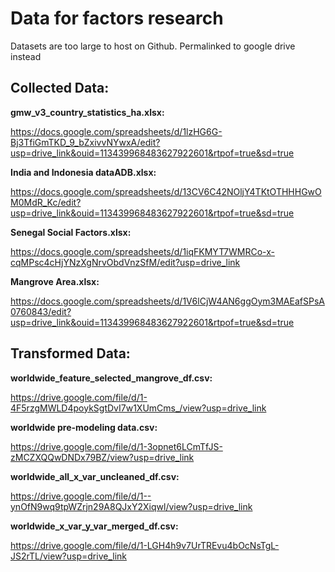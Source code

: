 # Data for factors research
Datasets are too large to host on Github. Permalinked to google drive instead

## Collected Data:
**gmw_v3_country_statistics_ha.xlsx:**

https://docs.google.com/spreadsheets/d/1lzHG6G-Bj3TfiGmTKD_9_bZxivvNYwxA/edit?usp=drive_link&ouid=113439968483627922601&rtpof=true&sd=true

**India and Indonesia dataADB.xlsx:**

https://docs.google.com/spreadsheets/d/13CV6C42NOljY4TKtOTHHHGwOM0MdR_Kc/edit?usp=drive_link&ouid=113439968483627922601&rtpof=true&sd=true

**Senegal Social Factors.xlsx:**

https://docs.google.com/spreadsheets/d/1iqFKMYT7WMRCo-x-cqMPsc4cHjYNzXgNrvObdVnzSfM/edit?usp=drive_link

**Mangrove Area.xlsx:**

https://docs.google.com/spreadsheets/d/1V6lCjW4AN6ggOym3MAEafSPsA0760843/edit?usp=drive_link&ouid=113439968483627922601&rtpof=true&sd=true

## Transformed Data:
**worldwide_feature_selected_mangrove_df.csv:**

https://drive.google.com/file/d/1-4F5rzgMWLD4poykSgtDvI7w1XUmCms_/view?usp=drive_link

**worldwide pre-modeling data.csv:**

https://drive.google.com/file/d/1-3opnet6LCmTfJS-zMCZXQQwDNDx79BZ/view?usp=drive_link

**worldwide_all_x_var_uncleaned_df.csv:**

https://drive.google.com/file/d/1--ynOfN9wq9tpWZrjn29A8QJxY2Xiqwl/view?usp=drive_link

**worldwide_x_var_y_var_merged_df.csv:**

https://drive.google.com/file/d/1-LGH4h9v7UrTREvu4bOcNsTgL-JS2rTL/view?usp=drive_link
